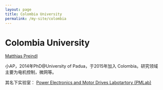 ```yaml
---
layout: page
title: Colombia University
permalink: /my-site/colombia
---
```

# Colombia University

[Matthias Preindl](http://www.ee.columbia.edu/matthias-preindl) 

小AP，2014年PhD@University of Padua，于2015年加入
Colombia。研究领域主要为电机控制，微网等。

其名下实验室： [Power Electronics and Motor Drives Labotartory (PMLab)](https://mplab.ee.columbia.edu/)
